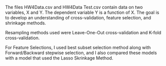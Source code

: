 The files HW4Data.csv and HW4Data Test.csv contain data on two variables, X and Y. The dependent variable Y is a function of X. The goal is to  develop an understanding of cross-validation, feature selection, and shrinkage methods. 

Resampling methods used were Leave-One-Out cross-validation and K-fold cross-validation.

For Feature Selections, I used best subset selection method along with Forward/Backward stepwise selection, and I also compared these models with a model that used the Lasso Skrinkage Method.

